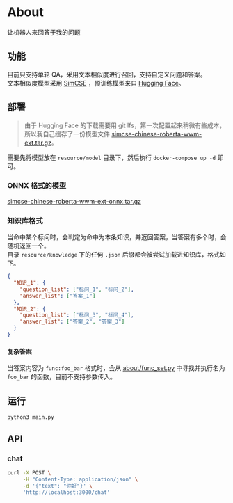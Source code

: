 # About

让机器人来回答于我的问题

## 功能

目前只支持单轮 QA，采用文本相似度进行召回，支持自定义问题和答案。  
文本相似度模型采用 [SimCSE](https://arxiv.org/abs/2104.08821)
，预训练模型来自 [Hugging Face](https://huggingface.co/cyclone/simcse-chinese-roberta-wwm-ext)。

## 部署

> 由于 Hugging Face 的下载需要用 git lfs，第一次配置起来稍微有些成本，所以我自己缓存了一份模型文件 [simcse-chinese-roberta-wwm-ext.tar.gz](https://drive.google.com/file/d/1czNfE18JDrlH8bbPNrc7JWVu3a3oJ32m/view?usp=sharing)。

需要先将模型放在 `resource/model` 目录下，然后执行 `docker-compose up -d` 即可。

### ONNX 格式的模型

[simcse-chinese-roberta-wwm-ext-onnx.tar.gz](https://drive.google.com/file/d/1--K8hdOL5rAxU6O6Tabaone_Xt5o6xOa/view?usp=sharing)

### 知识库格式

当命中某个标问时，会判定为命中为本条知识，并返回答案，当答案有多个时，会随机返回一个。  
目录 `resource/knowledge` 下的任何 `.json` 后缀都会被尝试加载进知识库，格式如下。

```json
{
  "知识_1": {
    "question_list": ["标问_1", "标问_2"],
    "answer_list": ["答案_1"]
  },
  "知识_2": {
    "question_list": ["标问_3", "标问_4"],
    "answer_list": ["答案_2", "答案_3"]
  }
}
```

#### 复杂答案

当答案内容为 `func:foo_bar` 格式时，会从 [about/func_set.py](./about/func_set.py) 中寻找并执行名为 `foo_bar` 的函数，目前不支持参数传入。

## 运行

```bash
python3 main.py
```

## API

### chat

```bash
curl -X POST \
     -H "Content-Type: application/json" \
     -d '{"text": "你好"}' \
     'http://localhost:3000/chat'
```
